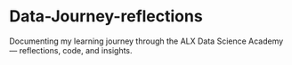 # Data-Journey-reflections
Documenting my learning journey through the ALX Data Science Academy — reflections, code, and insights.
